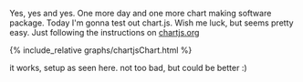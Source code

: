 ---
---
Yes, yes and yes. One more day and one more chart making software package. Today I'm gonna test out chart.js. Wish me luck, but seems pretty easy. Just following the instructions on [chartjs.org](https://www.chartjs.org/docs/latest/getting-started/)

{% include_relative graphs/chartjsChart.html %}

it works, setup as seen here. not too bad, but could be better :)